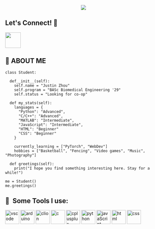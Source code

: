 <p align="center">
  <img src="https://capsule-render.vercel.app/api?type=waving&color=gradient&height=220&section=header&text=Hey!%20I'm%20Justin,%20nice%20to%20meet%20you!&fontSize=50&fontAlignY=40"/>
</p>
<h2> Let's Connect! 💬</h2>
<a href="https://www.linkedin.com/in/justin-zhou-a25895329/">
  <img height="50" img src="https://cdn.jsdelivr.net/gh/devicons/devicon@latest/icons/linkedin/linkedin-original.svg""/>
</a>

## 📝 ABOUT ME
```
class Student:

  def__init__(self):
    self.name = "Justin Zhou"
    self.program = "BASc Biomedical Engineering '29"
    self.status = "Looking for co-op"

  def my_stats(self):
    languages = {
      "Python": "Advanced",
      "C/C++": "Advanced",
      "MATLAB": "Intermediate",
      "JavaScript": "Intermediate",
      "HTML": "Beginner"
      "CSS": "Beginner"
    }

    currently_learning = ["PyTorch", "WebDev"]
    hobbies = ["Basketball", "Fencing", "Video games", "Music", "Photography"]

  def greetings(self):
    print("I hope you find something interesting here. Stay for a while!")

me = Student()
me.greetings()
```

<h2> 🚀 &nbsp;Some Tools I use:</h2>
<p align="left">
<img src="https://cdn.jsdelivr.net/gh/devicons/devicon/icons/vscode/vscode-original.svg" alt="vscode" width="45" height="45"/>
<img src="https://cdn.jsdelivr.net/gh/devicons/devicon@latest/icons/arduino/arduino-original.svg" alt="arduino" width="45" height="45"/>
<img src="https://cdn.jsdelivr.net/gh/devicons/devicon@latest/icons/clion/clion-original.svg" alt="clion" width="45" height="45"/>
<img src="https://cdn.jsdelivr.net/gh/devicons/devicon@latest/icons/c/c-original.svg" alt="c" width="45" height="45"/>
<img src="https://cdn.jsdelivr.net/gh/devicons/devicon@latest/icons/cplusplus/cplusplus-original.svg" alt="cplusplus" width="45" height="45"/>
<img src="https://cdn.jsdelivr.net/gh/devicons/devicon@latest/icons/python/python-original.svg" alt="python" width="45" height="45"/>
<img src="https://cdn.jsdelivr.net/gh/devicons/devicon@latest/icons/javascript/javascript-original.svg" alt="javaScript" width="45" height="45"/>
<img src="https://cdn.jsdelivr.net/gh/devicons/devicon@latest/icons/html5/html5-original.svg" alt="html" width="45" height="45"/>
<img src="https://cdn.jsdelivr.net/gh/devicons/devicon@latest/icons/css3/css3-original.svg" alt="css" width="45" height="45"/>
</p>

<!--[![Justin's GitHub stats](https://github-readme-stats.vercel.app/api?username=justinz192)](https://github.com/anuraghazra/github-readme-stats)-->
